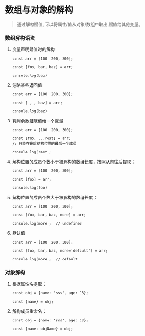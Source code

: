 # 数组与对象的解构
> 通过解构赋值, 可以将属性/值从对象/数组中取出,赋值给其他变量。


### 数组解构语法

1. 变量声明赋值时的解构

    ```
    const arr = [100, 200, 300];

    const [foo, bar, baz] = arr;

    console.log(baz);
    ```
2. 忽略某些返回值

    ```
    const arr = [100, 200, 300];

    const [ , , baz] = arr;

    console.log(baz);
    ```
3. 将剩余数组赋值给一个变量

    ```
    const arr = [100, 200, 300];
    
    const [foo, ...rest] = arr;
    // 只能在最后结构位置的最后一个成员

    console.log(rest);
    ```

4. 解构位置的成员个数小于被解构的数组长度，按照从前往后提取；

    ```
    const arr = [100, 200, 300];
    
    const [foo] = arr;

    console.log(foo);
    ```
5. 解构位置的成员个数大于被解构的数组长度；

    ```
    const arr = [100, 200, 300];
    
    const [foo, bar, baz, more] = arr;

    console.log(more);  // undefined
    ```
6. 默认值

    ```
    const arr = [100, 200, 300];
    
    const [foo, bar, baz, more='default'] = arr;

    console.log(more);  // default
    ```


### 对象解构

1. 根据属性名提取；

    ```
    const obj = {name: 'sss', age: 13};

    const {name} = obj;
    ```
2. 解构成员重命名；

    ```
    const obj = {name: 'sss', age: 13};

    const {name: objName} = obj;

    ```

